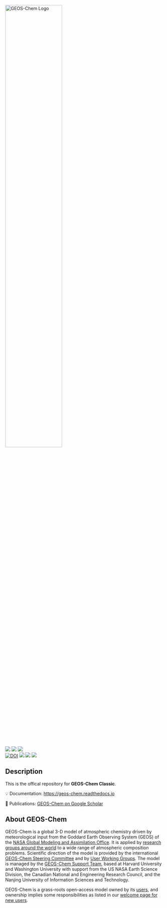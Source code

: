 <img src="https://geoschem.github.io/img/GEOS-Chem_Logo_Light_Background.png"
height="60%" width="60%" alt="GEOS-Chem Logo">

<p>
  <a href="https://github.com/geoschem/GCClassic/releases"><img src="https://img.shields.io/github/v/release/geoschem/GCClassic?include_prereleases&label=Latest%20Pre-Release"></a>
  <a href="https://github.com/geoschem/GCClassic/releases"><img src="https://img.shields.io/github/v/release/geoschem/GCClassic?label=Latest%20Stable%20Release"></a>
  <a href="https://github.com/geoschem/GCClassic/releases/"><img src="https://img.shields.io/github/release-date/geoschem/GCClassic"></a>
  <br />
  <a href="https://doi.org/10.5281/zenodo.5014891"><img src="https://zenodo.org/badge/DOI/10.5281/zenodo.5014891.svg" alt="DOI"></a>
  <a href="https://github.com/geoschem/GCClassic/blob/main/LICENSE.txt"><img src="https://img.shields.io/badge/License-MIT-blue.svg"></a>
  <a href="https://hub.docker.com/r/geoschem/gcclassic"><img src="https://img.shields.io/docker/v/geoschem/gcclassic?color=blue&label=Docker%2FSingularity"></a>
  <a href="https://geos-chem.readthedocs.io/en/latest/"><img src="https://img.shields.io/readthedocs/geos-chem?label=ReadTheDocs"></a>
</p>


## Description

This is the offical repository for **GEOS-Chem Classic**.

:bulb: Documentation: https://geos-chem.readthedocs.io

:book: Publications: [GEOS-Chem on Google Scholar](https://scholar.google.com/citations?user=ho-sNj4AAAAJ)


## About GEOS-Chem

GEOS-Chem is a global 3-D model of atmospheric chemistry driven by meteorological input from the Goddard Earth Observing System (GEOS) of the [NASA Global Modeling and Assimilation Office](http://gmao.gsfc.nasa.gov/). It is applied by [research groups around the world](http://geos-chem.org/people.html) to a wide range of atmospheric composition problems. Scientific direction of the model is provided by the international [GEOS-Chem Steering Committee](http://geos-chem.org/steering-committee.html) and by [User Working Groups](http://geos-chem.org/working-groups.html). The model is managed by the [GEOS-Chem Support Team](http://geos-chem.org/support-team.html), based at Harvard University and Washington University with support from the US NASA Earth Science Division, the Canadian National and Engineering Research Council, and the Nanjing University of Information Sciences and Technology.

GEOS-Chem is a grass-roots open-access model owned by its [users](http://geos-chem.org/people.html), and ownership implies some responsibilities as listed in our [welcome page for new users](http://geos-chem.org/welcome.html).
